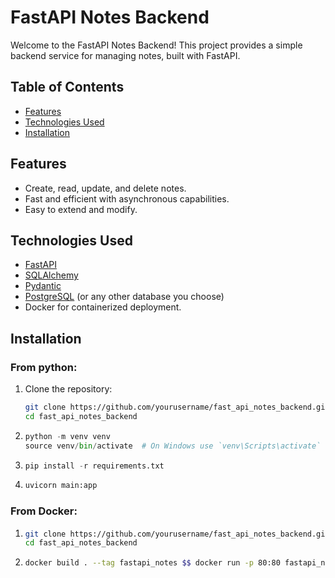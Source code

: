 # FastAPI Notes Backend

Welcome to the FastAPI Notes Backend! This project provides a simple backend service for managing notes, built with FastAPI.

## Table of Contents

- [Features](#features)
- [Technologies Used](#technologies-used)
- [Installation](#installation)

## Features

- Create, read, update, and delete notes.
- Fast and efficient with asynchronous capabilities.
- Easy to extend and modify.
  
## Technologies Used

- [FastAPI](https://fastapi.tiangolo.com/)
- [SQLAlchemy](https://www.sqlalchemy.org/)
- [Pydantic](https://pydantic-docs.helpmanual.io/)
- [PostgreSQL](https://www.postgresql.org/) (or any other database you choose)
- Docker for containerized deployment.

## Installation

### From python:
1. Clone the repository:
   ```bash
   git clone https://github.com/yourusername/fast_api_notes_backend.git
   cd fast_api_notes_backend
   ```

2. ```python
   python -m venv venv
   source venv/bin/activate  # On Windows use `venv\Scripts\activate`
   ```

3. ```python
   pip install -r requirements.txt
   ```

6. ```python
   uvicorn main:app
   ```

### From Docker:

1. ```bash
   git clone https://github.com/yourusername/fast_api_notes_backend.git
   cd fast_api_notes_backend
   ```
2. ```bash
   docker build . --tag fastapi_notes $$ docker run -p 80:80 fastapi_notes
   ```
   
   

